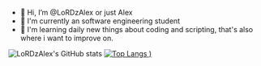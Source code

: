 - 👋 Hi, I’m @LoRDzAlex or just Alex
- 👀 I'm currently an software engineering student
- 🌱 I'm learning daily new things about coding and scripting, that's also where i want to improve on.

![LoRDzAlex's GitHub stats](github-readme-stats-teal-iota-34.vercel.app/api?username=LoRDzAlex&show_icons=true&theme=radical)
[![Top Langs](github-readme-stats-teal-iota-34.vercel.app/api/top-langs/?username=LoRDzAlex&show_icons=true&theme=radical)
)](github-readme-stats-teal-iota-34.vercel.app)


<!---
LoRDzAlex/LoRDzAlex is a ✨ special ✨ repository because its `README.md` (this file) appears on your GitHub profile.
You can click the Preview link to take a look at your changes.
--->

